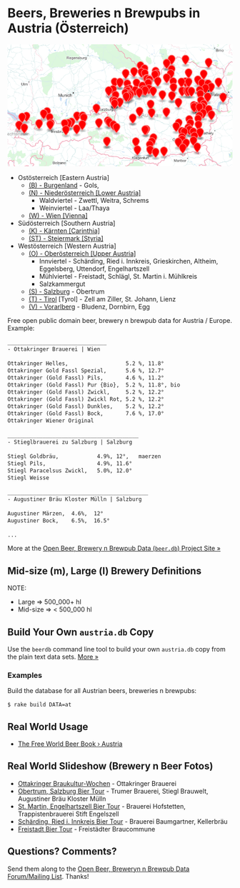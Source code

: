 # Beers, Breweries n Brewpubs in Austria (Österreich)

![](i/at.png)

- Ostösterreich [Eastern Austria]
    - [(B) - Burgenland](1--b-burgenland--eastern) - Gols, 
    - [(N) - Niederösterreich [Lower Austria]](1--n-niederoesterreich--eastern)
        - Waldviertel  - Zwettl, Weitra, Schrems
        - Weinviertel  - Laa/Thaya
    - [(W) - Wien [Vienna]](1--w-wien--eastern)
- Südösterreich [Southern Austria]
    - [(K) - Kärnten [Carinthia]](2--k-kaernten--southern)
    - [(ST) - Steiermark [Styria]](2--st-steiermark--southern)
- Westösterreich [Western Austria]
    - [(O) - Oberösterreich [Upper Austria]](3--o-oberoesterreich--western)
        - Innviertel  - Schärding, Ried i. Innkreis, Grieskirchen, Altheim, Eggelsberg, Uttendorf, Engelhartszell
        - Mühlviertel  - Freistadt, Schlägl, St. Martin i. Mühlkreis
        - Salzkammergut
    - [(S) - Salzburg](3--s-salzburg--western)  - Obertrum
    - [(T) - Tirol](3--t-tirol--western) [Tyrol] - Zell am Ziller, St. Johann, Lienz
    - [(V) - Vorarlberg](3--v-vorarlberg--western) -  Bludenz, Dornbirn, Egg


Free open public domain beer, brewery n brewpub data for Austria / Europe. Example:

~~~
_______________________________
- Ottakringer Brauerei | Wien

Ottakringer Helles,                  5.2 %, 11.8°
Ottakringer Gold Fassl Spezial,      5.6 %, 12.7°
Ottakringer (Gold Fassl) Pils,       4.6 %, 11.2°
Ottakringer (Gold Fassl) Pur {Bio},  5.2 %, 11.8°, bio
Ottakringer (Gold Fassl) Zwickl,     5.2 %, 12.2°
Ottakringer (Gold Fassl) Zwickl Rot, 5.2 %, 12.2°
Ottakringer (Gold Fassl) Dunkles,    5.2 %, 12.2°
Ottakringer (Gold Fassl) Bock,       7.6 %, 17.0°
Ottakringer Wiener Original

_________________________________________
- Stieglbrauerei zu Salzburg | Salzburg

Stiegl Goldbräu,            4.9%, 12°,   maerzen
Stiegl Pils,                4.9%, 11.6°
Stiegl Paracelsus Zwickl,   5.0%, 12.0°
Stiegl Weisse

____________________________________________
- Augustiner Bräu Kloster Mülln | Salzburg

Augustiner Märzen,  4.6%,  12°
Augustiner Bock,    6.5%,  16.5°

...
~~~

More at the [Open Beer, Brewery n Brewpub Data (`beer.db`) Project Site »](http://openbeer.github.io)



## Mid-size (m), Large (l) Brewery Definitions

NOTE:

- Large     => 500_000+ hl
- Mid-size  => < 500_000 hl



## Build Your Own `austria.db` Copy

Use the `beerdb` command line tool to build your own `austria.db` copy
from the plain text data sets. [More »](https://github.com/openbeer/build)

### Examples

Build the database for all Austrian beers, breweries n brewpubs:

    $ rake build DATA=at



## Real World Usage

- [The Free World Beer Book › Austria](http://openbeer.github.io/book/at.html)


## Real World Slideshow (Brewery n Beer Fotos)

- [Ottakringer Braukultur-Wochen](https://plus.google.com/photos/100841117019192894371/albums/6038058312732921473) - Ottakringer Brauerei
- [Obertrum, Salzburg Bier Tour](https://plus.google.com/photos/100841117019192894371/albums/6032865116125803521) - Trumer Brauerei, Stiegl Brauwelt, Augustiner Bräu Kloster Mülln
- [St. Martin, Engelhartszell Bier Tour](https://plus.google.com/photos/100841117019192894371/albums/6031387769471953793) - Brauerei Hofstetten, Trappistenbrauerei Stift Engelszell
- [Schärding, Ried i. Innkreis Bier Tour](https://plus.google.com/photos/100841117019192894371/albums/6032848287196199553) - Brauerei Baumgartner, Kellerbräu 
- [Freistadt Bier Tour](https://plus.google.com/photos/100841117019192894371/albums/5920043800128524369) - Freistädter Braucommune


## Questions? Comments?

Send them along to the
[Open Beer, Breweryn n Brewpub Data Forum/Mailing List](http://groups.google.com/group/beerdb).
Thanks!
